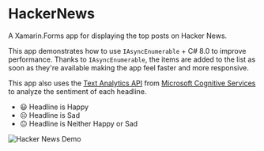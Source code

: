 # HackerNews

A Xamarin.Forms app for displaying the top posts on Hacker News.

This app demonstrates how to use `IAsyncEnumerable` + C# 8.0 to improve performance. Thanks to `IAsyncEnumerable`, the items are added to the list as soon as they're available making the app feel faster and more responsive.

This app also uses the [Text Analytics API](https://azure.microsoft.com/services/cognitive-services/text-analytics?WT.mc_id=mobile-0000-bramin) from [Microsoft Cognitive Services](https://azure.microsoft.com/services/cognitive-services?WT.mc_id=mobile-0000-bramin) to analyze the sentiment of each headline. 
- 😃 Headline is Happy 
- ☹️ Headline is Sad 
- 😐 Headline is Neither Happy or Sad

![Hacker News Demo](https://user-images.githubusercontent.com/13558917/66956918-2873bb80-f01a-11e9-839c-6e935c0b606c.gif)
